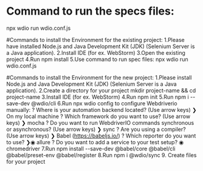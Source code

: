# Command to run the specs files:
npx wdio run wdio.conf.js

#Commands to install the Environment for the existing project:
1.Please have installed Node.js and Java Development Kit (JDK) (Selenium Server is a Java application).
2.Install IDE (for ex. WebStorm)
3.Open the existing project
4.Run npm install
5.Use command to run spec files: npx wdio run wdio.conf.js

#Commands to install the Environment for the new project:
1.Please install Node.js and Java Development Kit (JDK) (Selenium Server is a Java application).
2.Create a directory for your project mkdir project-name && cd project-name
3.Install IDE (for ex. WebStorm)
4.Run npm init
5.Run npm i --save-dev @wdio/cli
6.Run npx wdio config to configure Webdriverio manually:
? Where is your automation backend located? (Use arrow keys)
❯ On my local machine
? Which framework do you want to use? (Use arrow keys)
❯ mocha
? Do you want to run WebdriverIO commands synchronous or asynchronous? (Use arrow keys)
❯ sync
? Are you using a compiler? (Use arrow keys)
❯ Babel (https://babeljs.io/)
? Which reporter do you want to use?
❯◉ allure
? Do you want to add a service to your test setup?
◉ chromedriver
7.Run npm install --save-dev @babel/core @babel/cli @babel/preset-env @babel/register
8.Run npm i @wdio/sync
9. Create files for your project



